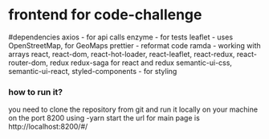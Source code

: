 frontend for code-challenge
=============================


#dependencies
 axios - for api calls
 enzyme - for tests
 leaflet - uses OpenStreetMap, for GeoMaps
 prettier - reformat code
 ramda - working with arrays
    react, 
    react-dom,
    react-hot-loader,
    react-leaflet,
    react-redux,
    react-router-dom,
    redux
    redux-saga for react and redux
    semantic-ui-css, semantic-ui-react, styled-components - for styling

### how to run it?
you need to clone the repository from git and run it locally on your machine on the port 8200
using -yarn start
the url for main page is http://localhost:8200/#/


#